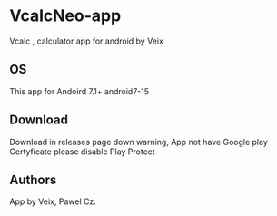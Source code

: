 # VcalcNeo-app
Vcalc , calculator app for android by Veix
## OS
This app for Andoird 7.1+
android7-15
## Download
Download in releases page down
warning, App not have Google play Certyficate
please disable Play Protect
## Authors
App by Veix, Pawel Cz.
